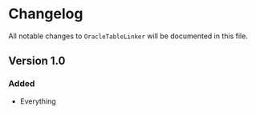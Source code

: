 # Changelog

All notable changes to `OracleTableLinker` will be documented in this file.

## Version 1.0

### Added
- Everything
